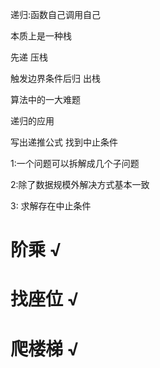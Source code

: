 递归:函数自己调用自己

本质上是一种栈 

先递 压栈

触发边界条件后归 出栈

算法中的一大难题

递归的应用

写出递推公式  找到中止条件


1:一个问题可以拆解成几个子问题

2:除了数据规模外解决方式基本一致

3: 求解存在中止条件

# 阶乘 √

# 找座位 √

# 爬楼梯 √



